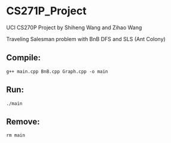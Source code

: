 # CS271P_Project
 
 UCI CS270P Project by Shiheng Wang and Zihao Wang
 
 Traveling Salesman problem with BnB DFS and SLS (Ant Colony)

## Compile:
    g++ main.cpp BnB.cpp Graph.cpp -o main

## Run:
    ./main

## Remove:
    rm main